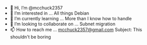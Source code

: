 - 👋 Hi, I’m @mcchuck2357
- 👀 I’m interested in ... All things Debian 
- 🌱 I’m currently learning ... More than I know how to handle
- 💞️ I’m looking to collaborate on ... Subnet migration 
- 📫 How to reach me ... mcchuck2357@gmail.com Subject: This shouldn't be boring

<!---
mcchuck2357/mcchuck2357 is a ✨ special ✨ repository because its `README.md` (this file) appears on your GitHub profile.
You can click the Preview link to take a look at your changes.
--->
